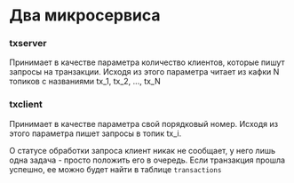 # Два микросервиса

### txserver

Принимает в качестве параметра количество клиентов, которые пишут запросы на транзакции. Исходя из этого параметра
читает из кафки N топиков с названиями tx_1, tx_2, ..., tx_N 

### txclient

Принимает в качестве параметра свой порядковый номер. Исходя из этого параметра пишет запросы
в топик tx_i.

О статусе обработки запроса клиент никак не сообщает, у него лишь одна задача - просто положить его в очередь.
Если транзакция прошла успешно, ее можно будет найти в таблице `transactions`

